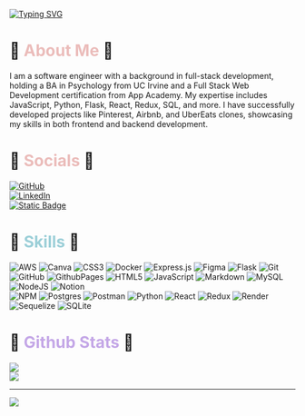 [![Typing SVG](https://readme-typing-svg.demolab.com?font=Fira+Code&size=32&pause=1000&color=EBBCBA&vCenter=true&random=false&width=470&lines=Hi!+Im+Veronica;Welcome+to+my+profile!+%E2%98%BA%EF%B8%8F)](https://git.io/typing-svg)

# 🫧 <span style="color:#ebbcba">About Me</span> 🫧
<p>I am a software engineer with a background in full-stack development, holding a BA in Psychology from UC Irvine and a Full Stack Web Development certification from App Academy. My expertise includes JavaScript, Python, Flask, React, Redux, SQL, and more. I have successfully developed projects like Pinterest, Airbnb, and UberEats clones, showcasing my skills in both frontend and backend development.</p>



# 🫧 <span style="color:#ebbcba">Socials</span> 🫧

[![GitHub](https://img.shields.io/badge/Github-%23121011.svg?style=flat&logo=github&logoColor=white&labelColor=%23ebbcba&color=%23ebbcba)](https://github.com/verofl)
</br>
[![LinkedIn](https://img.shields.io/badge/LinkedIn-%230077B5.svg?logo=linkedin&logoColor=white&labelColor=%239ccfd8&color=%239ccfd8)](https://linkedin.com/in/veronica-flatto)
</br>
[![Static Badge](https://img.shields.io/badge/-Portfolio%26logoColor%3Dwhite?style=flat&logo=github&logoColor=white&label=Portfolio&labelColor=%23c4a7e7&color=%23c4a7e7)](https://verofl.github.io/)

# 🫧 <span style="color:#9ccfd8">Skills</span> 🫧

![AWS](https://img.shields.io/badge/AWS-%23FF9900.svg?style=flat&logo=amazon-aws&logoColor=white&labelColor=%23ebbcba&color=%23ebbcba)
![Canva](https://img.shields.io/badge/Canva-%2300C4CC.svg?style=flat&logo=Canva&logoColor=white&labelColor=%23ebbcba&color=%23ebbcba)
![CSS3](https://img.shields.io/badge/Css3-%231572B6.svg?style=flat&logo=css3&logoColor=white&labelColor=%23ebbcba&color=%23ebbcba)
![Docker](https://img.shields.io/badge/Docker-%230db7ed.svg?style=flat&logo=docker&logoColor=white&labelColor=%23ebbcba&color=%23ebbcba)
![Express.js](https://img.shields.io/badge/Express.js-%23404d59.svg?style=flat&logo=express&logoColor=white&labelColor=%23ebbcba&color=%23ebbcba)
![Figma](https://img.shields.io/badge/Figma-%23F24E1E.svg?style=flat&logo=figma&logoColor=white&labelColor=%23ebbcba&color=%23ebbcba)
![Flask](https://img.shields.io/badge/Flask-%23000.svg?style=flat&logo=flask&logoColor=white&labelColor=%23ebbcba&color=%23ebbcba)
![Git](https://img.shields.io/badge/Git-%23F05033.svg?style=flat&logo=git&logoColor=white&labelColor=%23ebbcba&color=%23ebbcba)
</br>
![GitHub](https://img.shields.io/badge/Github-%23121011.svg?style=flat&logo=github&logoColor=white&labelColor=%239ccfd8&color=%239ccfd8)
![GithubPages](https://img.shields.io/badge/Github%20pages-121013?style=flat&logo=github&logoColor=white&labelColor=%239ccfd8&color=%239ccfd8)
![HTML5](https://img.shields.io/badge/Html5-%23E34F26.svg?style=flat&logo=html5&logoColor=white&labelColor=%239ccfd8&color=%239ccfd8)
![JavaScript](https://img.shields.io/badge/Javascript-%23323330.svg?style=flat&logo=javascript&logoColor=white&labelColor=%239ccfd8&color=%239ccfd8)
![Markdown](https://img.shields.io/badge/Markdown-%23000000.svg?style=flat&logo=markdown&logoColor=white&labelColor=%239ccfd8&color=%239ccfd8)
![MySQL](https://img.shields.io/badge/Mysql-4479A1.svg?style=flat&logo=mysql&logoColor=white&labelColor=%239ccfd8&color=%239ccfd8)
![NodeJS](https://img.shields.io/badge/Node.js-6DA55F?style=flat&logo=node.js&logoColor=white&labelColor=%239ccfd8&color=%239ccfd8)
![Notion](https://img.shields.io/badge/Notion-%23000000.svg?style=flat&logo=notion&logoColor=white&labelColor=%239ccfd8&color=%239ccfd8)
</br>
![NPM](https://img.shields.io/badge/NPM-%23CB3837.svg?style=flat&logo=npm&logoColor=white&labelColor=%23c4a7e7&color=%23c4a7e7)
![Postgres](https://img.shields.io/badge/Postgres-%23316192.svg?style=flat&logo=postgresql&logoColor=white&labelColor=%23c4a7e7&color=%23c4a7e7)
![Postman](https://img.shields.io/badge/Postman-FF6C37?style=flat&logo=postman&logoColor=white&labelColor=%23c4a7e7&color=%23c4a7e7)
![Python](https://img.shields.io/badge/Python-%23323330.svg?style=flat&logo=python&logoColor=white&labelColor=%23c4a7e7&color=%23c4a7e7)
![React](https://img.shields.io/badge/React-%2320232a.svg?style=flat&logo=react&logoColor=white&labelColor=%23c4a7e7&color=%23c4a7e7)
![Redux](https://img.shields.io/badge/Redux-%23593d88.svg?style=flat&logo=redux&logoColor=white&labelColor=%23c4a7e7&color=%23c4a7e7)
![Render](https://img.shields.io/badge/Render-%46E3B7.svg?style=flat&logo=render&logoColor=white&labelColor=%23c4a7e7&color=%23c4a7e7)
![Sequelize](https://img.shields.io/badge/Sequelize-52B0E7?style=flat&logo=Sequelize&logoColor=white&labelColor=%23c4a7e7&color=%23c4a7e7)
![SQLite](https://img.shields.io/badge/Sqlite-%2307405e.svg?style=flat&logo=sqlite&logoColor=white&labelColor=%23c4a7e7&color=%23c4a7e7)

# 🫧 <span style="color:#c4a7e7">Github Stats</span> 🫧
<!--![](https://github-readme-stats.vercel.app/api/top-langs/? username=verofl&theme=rose_pine&hide_border=false&include_all_commits=true&count_private=true&layout=compact) <br/> -->
![](https://github-readme-stats.vercel.app/api?username=verofl&theme=rose_pine&hide_border=false&include_all_commits=true&count_private=true)<br/>
![](https://github-readme-streak-stats.herokuapp.com/?user=verofl&theme=rose_pine&hide_border=false)<br/>

<!-- ### 🔝 Top Contributed Repo
![](https://github-contributor-stats.vercel.app/api?username=verofl&limit=5&theme=rose_pine&combine_all_yearly_contributions=true) -->

---
[![](https://visitcount.itsvg.in/api?id=verofl&icon=5&color=0)](https://visitcount.itsvg.in)






<!-- ![Header](github-header-image3.png) 
## 🌐 Socials:
[![LinkedIn](https://img.shields.io/badge/LinkedIn-%230077B5.svg?logo=linkedin&logoColor=white)](https://linkedin.com/in/veronica-flatto) 

# 💻 Tech Stack:
![JavaScript](https://img.shields.io/badge/javascript-%23323330.svg?style=for-the-badge&logo=javascript&logoColor=%23F7DF1E) ![NodeJS](https://img.shields.io/badge/node.js-6DA55F?style=for-the-badge&logo=node.js&logoColor=white) ![GIT](https://img.shields.io/badge/Git-fc6d26?style=for-the-badge&logo=git&logoColor=white) ![HTML5](https://img.shields.io/badge/html5-%23E34F26.svg?style=for-the-badge&logo=html5&logoColor=white) ![CSS3](https://img.shields.io/badge/css3-%231572B6.svg?style=for-the-badge&logo=css3&logoColor=white) ![Netlify](https://img.shields.io/badge/netlify-%23000000.svg?style=for-the-badge&logo=netlify&logoColor=#00C7B7) ![Heroku](https://img.shields.io/badge/heroku-%23430098.svg?style=for-the-badge&logo=heroku&logoColor=white) ![WordPress](https://img.shields.io/badge/WordPress-%23117AC9.svg?style=for-the-badge&logo=WordPress&logoColor=white)  ![Express.js](https://img.shields.io/badge/express.js-%23404d59.svg?style=for-the-badge&logo=express&logoColor=%2361DAFB) ![React](https://img.shields.io/badge/react-%2320232a.svg?style=for-the-badge&logo=react&logoColor=%2361DAFB) ![Redux](https://img.shields.io/badge/redux-%23593d88.svg?style=for-the-badge&logo=redux&logoColor=white) ![Python](https://img.shields.io/badge/python-3670A0?style=for-the-badge&logo=python&logoColor=ffdd54) ![Flask](https://img.shields.io/badge/flask-%23000.svg?style=for-the-badge&logo=flask&logoColor=white) ![Docker](https://img.shields.io/badge/docker-%230db7ed.svg?style=for-the-badge&logo=docker&logoColor=white) ![Postgres](https://img.shields.io/badge/postgres-%23316192.svg?style=for-the-badge&logo=postgresql&logoColor=white) ![Render](https://img.shields.io/badge/Render-%46E3B7.svg?style=for-the-badge&logo=render&logoColor=white) -->
<!--# 📊 GitHub Stats:
<!--![](https://github-readme-stats.vercel.app/api?username=verofl&theme=dracula&hide_border=false&include_all_commits=false&count_private=false)<br/> -->
<!-- ![](https://github-readme-streak-stats.herokuapp.com/?user=verofl&theme=dracula&hide_border=false)<br/> -->
<!--![](https://github-readme-stats.vercel.app/api/top-langs/?username=verofl&theme=dracula&hide_border=false&include_all_commits=false&count_private=false&layout=compact) -->





<!-- ## 🏆 GitHub Trophies
![](https://github-profile-trophy.vercel.app/?username=verofl&theme=dracula&no-frame=false&no-bg=false&margin-w=4) -->

<!-- ### ✍️ Random Dev Quote
![](https://quotes-github-readme.vercel.app/api?type=horizontal&theme=radical) -->



<!-- Proudly created with GPRM ( https://gprm.itsvg.in ) -->
